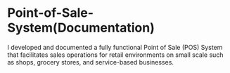 # Point-of-Sale-System(Documentation)
I developed and documented a fully functional Point of Sale (POS) System that facilitates sales operations for retail environments on small scale such as shops, grocery stores, and service-based businesses.
